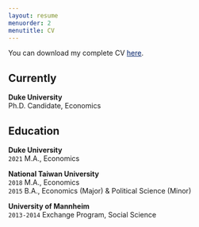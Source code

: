 ```yaml
---
layout: resume
menuorder: 2
menutitle: CV
---
```



You can download my complete CV <a href="https://sungjuwu.github.io/documents/CV_sungjuwu.pdf" target="_blank"><span style="color:#012169"><u>here</u></span></a>.

## Currently

__Duke University__\
Ph.D. Candidate, Economics

## Education
__Duke University__\
`2021`
M.A., Economics <br>

__National Taiwan University__\
`2018`
M.A., Economics\
`2015`
B.A., Economics (Major) & Political Science (Minor) <br>

__University of Mannheim__\
`2013-2014`
Exchange Program, Social Science



<!-- ### Footer

Last updated: April 2022 -->


